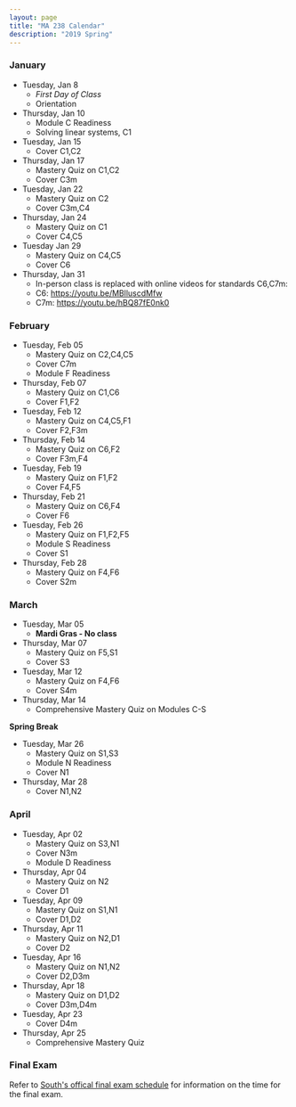 ```yaml
---
layout: page
title: "MA 238 Calendar"
description: "2019 Spring"
---
```


### January 

- Tuesday, Jan 8
  - *First Day of Class*
  - Orientation
- Thursday, Jan 10
  - Module C Readiness
  - Solving linear systems, C1
- Tuesday, Jan 15
  - Cover C1,C2
- Thursday, Jan 17
  - Mastery Quiz on C1,C2
  - Cover C3m
- Tuesday, Jan 22
  - Mastery Quiz on C2
  - Cover C3m,C4
- Thursday, Jan 24
  - Mastery Quiz on C1
  - Cover C4,C5
- Tuesday Jan 29
  - Mastery Quiz on C4,C5
  - Cover C6
- Thursday, Jan 31
  - In-person class is replaced with 
    online videos for standards C6,C7m:
  - C6: <https://youtu.be/MBlluscdMfw>
  - C7m: <https://youtu.be/hBQ87fE0nk0>

### February

- Tuesday, Feb 05
  - Mastery Quiz on C2,C4,C5
  - Cover C7m
  - Module F Readiness
- Thursday, Feb 07
  - Mastery Quiz on C1,C6 
  - Cover F1,F2
- Tuesday, Feb 12
  - Mastery Quiz on C4,C5,F1
  - Cover F2,F3m
- Thursday, Feb 14
  - Mastery Quiz on C6,F2
  - Cover F3m,F4
- Tuesday, Feb 19
  - Mastery Quiz on F1,F2
  - Cover F4,F5
- Thursday, Feb 21
  - Mastery Quiz on C6,F4
  - Cover F6
- Tuesday, Feb 26
  - Mastery Quiz on F1,F2,F5
  - Module S Readiness
  - Cover S1
- Thursday, Feb 28
  - Mastery Quiz on F4,F6
  - Cover S2m


### March

- Tuesday, Mar 05
  - **Mardi Gras - No class**
- Thursday, Mar 07
  - Mastery Quiz on F5,S1
  - Cover S3
- Tuesday, Mar 12
  - Mastery Quiz on F4,F6
  - Cover S4m
- Thursday, Mar 14
  - Comprehensive Mastery Quiz on Modules C-S

**Spring Break**

- Tuesday, Mar 26
  - Mastery Quiz on S1,S3
  - Module N Readiness
  - Cover N1
- Thursday, Mar 28
  - Cover N1,N2

### April

- Tuesday, Apr 02
  - Mastery Quiz on S3,N1
  - Cover N3m
  - Module D Readiness
- Thursday, Apr 04
  - Mastery Quiz on N2
  - Cover D1
- Tuesday, Apr 09
  - Mastery Quiz on S1,N1
  - Cover D1,D2
- Thursday, Apr 11
  - Mastery Quiz on N2,D1
  - Cover D2
- Tuesday, Apr 16
  - Mastery Quiz on N1,N2
  - Cover D2,D3m
- Thursday, Apr 18
  - Mastery Quiz on D1,D2
  - Cover D3m,D4m
- Tuesday, Apr 23 
  - Cover D4m
- Thursday, Apr 25
  - Comprehensive Mastery Quiz

### Final Exam

Refer to [South's offical final exam schedule][final-schedule] for information on the time for the final exam.

[final-schedule]: https://www.southalabama.edu/departments/registrar/finalexamschedule-spring.html 
